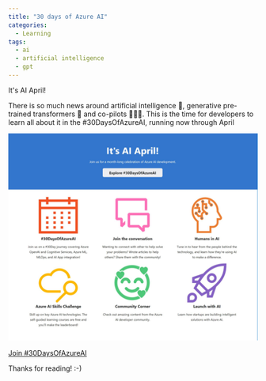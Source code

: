 ```yaml
---
title: "30 days of Azure AI"
categories:
  - Learning
tags:
  - ai
  - artificial intelligence
  - gpt
---
```


It's AI April!

There is so much news around artificial intelligence 🧠, generative pre-trained transformers 💬 and co-pilots 🧑🏽‍✈️. This is the time for developers to learn all about it in the #30DaysOfAzureAI, running now through April

![img](../assets/images/2023-04-07-30-days-of-azure-ai.jpeg)

[Join #30DaysOfAzureAI](https://azureaidevs.github.io/hub/azure-ai-devs?wt.mc_id=architecture_contributors_blog_cnl)

Thanks for reading! :-)
